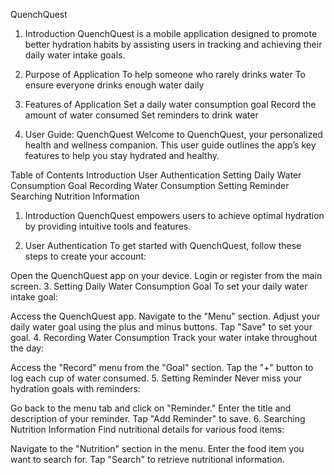 QuenchQuest

1. Introduction
QuenchQuest is a mobile application designed to promote better hydration habits by assisting users in tracking and achieving their daily water intake goals.

2. Purpose of Application
To help someone who rarely drinks water
To ensure everyone drinks enough water daily
3. Features of Application
Set a daily water consumption goal
Record the amount of water consumed
Set reminders to drink water
4. User Guide: QuenchQuest
Welcome to QuenchQuest, your personalized health and wellness companion. This user guide outlines the app’s key features to help you stay hydrated and healthy.

Table of Contents
Introduction
User Authentication
Setting Daily Water Consumption Goal
Recording Water Consumption
Setting Reminder
Searching Nutrition Information
1. Introduction
QuenchQuest empowers users to achieve optimal hydration by providing intuitive tools and features.

2. User Authentication
To get started with QuenchQuest, follow these steps to create your account:

Open the QuenchQuest app on your device.
Login or register from the main screen.
3. Setting Daily Water Consumption Goal
To set your daily water intake goal:

Access the QuenchQuest app.
Navigate to the "Menu" section.
Adjust your daily water goal using the plus and minus buttons.
Tap "Save" to set your goal.
4. Recording Water Consumption
Track your water intake throughout the day:

Access the "Record" menu from the "Goal" section.
Tap the "+" button to log each cup of water consumed.
5. Setting Reminder
Never miss your hydration goals with reminders:

Go back to the menu tab and click on "Reminder."
Enter the title and description of your reminder.
Tap "Add Reminder" to save.
6. Searching Nutrition Information
Find nutritional details for various food items:

Navigate to the "Nutrition" section in the menu.
Enter the food item you want to search for.
Tap "Search" to retrieve nutritional information.
